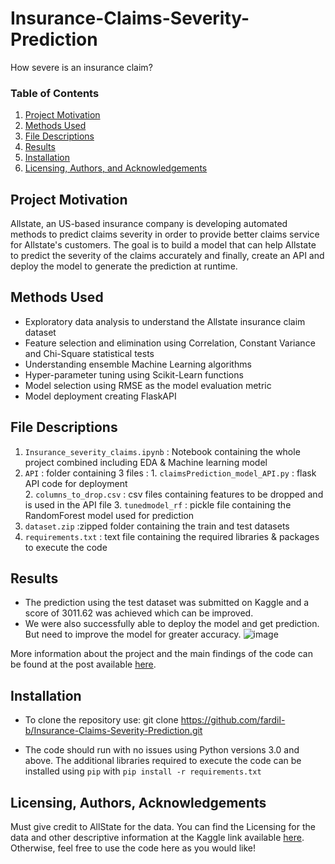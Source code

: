 # Insurance-Claims-Severity-Prediction
How severe is an insurance claim?


### Table of Contents

1.  [Project Motivation](#motivation)
2.  [Methods Used](#method)
3. [File Descriptions](#files)
4. [Results](#results)
2. [Installation](#installation)
5. [Licensing, Authors, and Acknowledgements](#licensing)

## Project Motivation<a name="motivation"></a>
Allstate, an US-based insurance company is developing automated methods to predict claims severity in order to provide better claims service for Allstate's customers. The goal is to build a model that can help Allstate to predict the severity of the claims accurately and  finally, create an API and deploy the model to generate the prediction at runtime. 

## Methods Used <a name="method"></a>
- Exploratory data analysis to understand the Allstate insurance claim dataset
- Feature selection and elimination using Correlation, Constant Variance and Chi-Square statistical tests
- Understanding ensemble Machine Learning algorithms 
- Hyper-parameter tuning using Scikit-Learn functions
- Model selection using RMSE as the model evaluation metric
- Model deployment creating FlaskAPI

## File Descriptions <a name="files"></a>
1. `Insurance_severity_claims.ipynb` : Notebook containing the whole project combined including EDA & Machine learning model
2. `API` : folder containing 3 files : 
                   1. `claimsPrediction_model_API.py` : flask API code for deployment       
                   2. `columns_to_drop.csv`  : csv files containing features to be dropped and is used in the API file
                   3. `tunedmodel_rf` : pickle file containing the RandomForest model used for prediction
3. `dataset.zip` :zipped folder containing the train and test datasets
4. `requirements.txt` : text file containing the required  libraries & packages to execute the code


## Results<a name="results"></a>
- The prediction using the test dataset was submitted on Kaggle and a score of 3011.62 was achieved which can be improved.
- We were also successfully able to deploy the model and get prediction. But need to improve the model for greater accuracy.
![image](https://user-images.githubusercontent.com/61830624/102217579-1242e300-3edd-11eb-8e8d-3aa3aba87bb8.png)

More information about the project and the main findings of the code can be found at the post available [here](https://fbhugaloo.medium.com/https://fbhugaloo.medium.com/predicting-claims-severity-a-machine-learning-approach-e6744760d04c).

## Installation <a name="installation"></a>
- To clone the repository use: git clone https://github.com/fardil-b/Insurance-Claims-Severity-Prediction.git

- The code should run with no issues using Python versions 3.0 and above. The additional libraries required to execute the code can be installed using `pip` with `pip install -r requirements.txt`


## Licensing, Authors, Acknowledgements<a name="licensing"></a>
Must give credit to AllState for the data.  You can find the Licensing for the data and other descriptive information at the Kaggle link available [here](https://www.kaggle.com/c/allstate-claims-severity/data). Otherwise, feel free to use the code here as you would like! 
